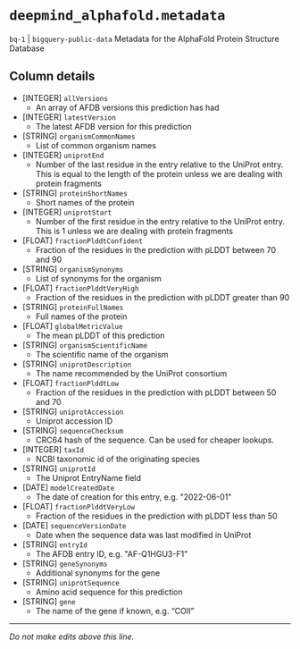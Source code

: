 # `deepmind_alphafold.metadata`
`bq-1` | `bigquery-public-data`
Metadata for the AlphaFold Protein Structure Database

## Column details
* [INTEGER]   `allVersions`
  - An array of AFDB versions this prediction has had
* [INTEGER]   `latestVersion`
  - The latest AFDB version for this prediction
* [STRING]    `organismCommonNames`
  - List of common organism names
* [INTEGER]   `uniprotEnd`
  - Number of the last residue in the entry relative to the UniProt entry. This is equal to the length of the protein unless we are dealing with protein fragments
* [STRING]    `proteinShortNames`
  - Short names of the protein
* [INTEGER]   `uniprotStart`
  - Number of the first residue in the entry relative to the UniProt entry. This is 1 unless we are dealing with protein fragments
* [FLOAT]     `fractionPlddtConfident`
  - Fraction of the residues in the prediction with pLDDT between 70 and 90
* [STRING]    `organismSynonyms`
  - List of synonyms for the organism
* [FLOAT]     `fractionPlddtVeryHigh`
  - Fraction of the residues in the prediction with pLDDT greater than 90
* [STRING]    `proteinFullNames`
  - Full names of the protein
* [FLOAT]     `globalMetricValue`
  - The mean pLDDT of this prediction
* [STRING]    `organismScientificName`
  - The scientific name of the organism
* [STRING]    `uniprotDescription`
  - The name recommended by the UniProt consortium
* [FLOAT]     `fractionPlddtLow`
  - Fraction of the residues in the prediction with pLDDT between 50 and 70
* [STRING]    `uniprotAccession`
  - Uniprot accession ID
* [STRING]    `sequenceChecksum`
  - CRC64 hash of the sequence. Can be used for cheaper lookups.
* [INTEGER]   `taxId`
  - NCBI taxonomic id of the originating species
* [STRING]    `uniprotId`
  - The Uniprot EntryName field
* [DATE]      `modelCreatedDate`
  - The date of creation for this entry, e.g. "2022-06-01"
* [FLOAT]     `fractionPlddtVeryLow`
  - Fraction of the residues in the prediction with pLDDT less than 50
* [DATE]      `sequenceVersionDate`
  - Date when the sequence data was last modified in UniProt
* [STRING]    `entryId`
  - The AFDB entry ID, e.g. "AF-Q1HGU3-F1"
* [STRING]    `geneSynonyms`
  - Additional synonyms for the gene
* [STRING]    `uniprotSequence`
  - Amino acid sequence for this prediction
* [STRING]    `gene`
  - The name of the gene if known, e.g. “COII”

-------------------------------------------------------------------------------
*Do not make edits above this line.*
